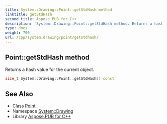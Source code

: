 ```yaml
---
title: System::Drawing::Point::getStdHash method
linktitle: getStdHash
second_title: Aspose.PUB for C++
description: 'System::Drawing::Point::getStdHash method. Returns a hash value for the current object in C++.'
type: docs
weight: 700
url: /cpp/system.drawing/point/getstdhash/
---
```

## Point::getStdHash method


Returns a hash value for the current object.

```cpp
size_t System::Drawing::Point::getStdHash() const
```

## See Also

* Class [Point](../)
* Namespace [System::Drawing](../../)
* Library [Aspose.PUB for C++](../../../)
